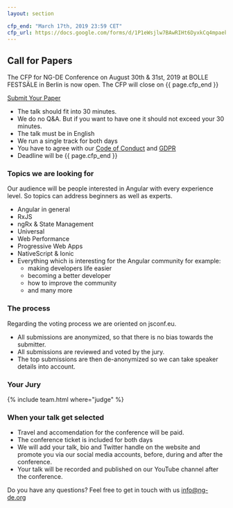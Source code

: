 ```yaml
---
layout: section

cfp_end: "March 17th, 2019 23:59 CET"
cfp_url: https://docs.google.com/forms/d/1P1eWsjlw7BAwRIHt6DyxkCq4mpaek_2aM8rtiF0D7pg
---
```


## Call for Papers

The CFP for NG-DE Conference on August 30th & 31st, 2019 at BOLLE FESTSÄLE in Berlin is now open. The CFP will close on {{ page.cfp_end }}

<div class="cfp">
  <div class="cfp__cta">
    <a class="button button--xlarge" href="{{ page.cfp_url }}" target="_blank" rel="nofollow noopener">
      <span class="button__scale">Submit Your Paper</span>
    </a>
  </div>
</div>

- The talk should fit into 30 minutes.
- We do no Q&A. But if you want to have one it should not exceed your 30 minutes.
- The talk must be in English
- We run a single track for both days
- You have to agree with our [Code of Conduct](/code-of-conduct) and [GDPR](/data-privacy)
- Deadline will be {{ page.cfp_end }}

### Topics we are looking for

Our audience will be people interested in Angular with every experience level. So topics can address beginners as well as experts.

- Angular in general
- RxJS
- ngRx & State Management
- Universal
- Web Performance
- Progressive Web Apps
- NativeScript & Ionic
- Everything which is interesting for the Angular community for example:
  - making developers life easier
  - becoming a better developer
  - how to improve the community
  - and many more

### The process

Regarding the voting process we are oriented on jsconf.eu.

- All submissions are anonymized, so that there is no bias towards the submitter.
- All submissions are reviewed and voted by the jury.
- The top submissions are then de-anonymized so we can take speaker details into account.

### Your Jury

{% include team.html where="judge" %}

### When your talk get selected

- Travel and accomendation for the conference will be paid.
- The conference ticket is included for both days
- We will add your talk, bio and Twitter handle on the website and promote you via our social media accounts, before, during and after the conference.
- Your talk will be recorded and published on our YouTube channel after the conference.

Do you have any questions? Feel free to get in touch with us [info@ng-de.org](mailto:info@ng-de.org)
